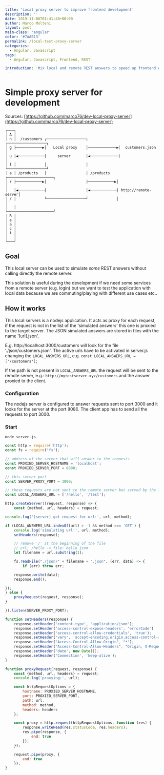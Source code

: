 ```yaml
---
title: 'Local proxy server to improve frontend development'
description: ''
date: 2019-11-08T01:41:48+00:00
author: Marco Molteni
layout: post
main-class: 'angular'
color: '#7AAB13'
permalink: /local-test-proxy-server
categories:
  - Angular, Javascript
tags:
  - Angular, Javascript, Frontend, REST

introduction: 'Mix local and remote REST answers to speed up frontend dev'
---
```

# Simple proxy server for development
Sources: [https://github.com/marco76/dev-local-proxy-server](https://github.com/marco76/dev-local-proxy-server)

```
┌───┐                                                                     
│ A │                                                                     
│ n │  /customers ┌──────────────────┐              ┌──────────────────┐  
│ g ├────────────▶│   Local proxy    │─────────────▶│  customers.json  │  
│ u │◀────────────┤     server       │◀─────────────┤                  │  
│ l │             │                  │              └──────────────────┘  
│ a │ /products   │                  │ /products   ┌─────────────────────┐
│ r ├────────────▶│                  ├────────────▶│                     │
│   │◀────────────┤                  │◀────────────┤ http://remote-server│
│ / │             └──────────────────┘             │                     │
│   │                                              └─────────────────────┘
│ R │                                                                     
│ e │                                                                     
│ a │                                                                     
│ c │                                                                     
│ t │                                                                     
│   │                                                                     
└───┘                                                                           
```

## Goal
This local server can be used to simulate _some_ REST answers without calling directly the remote server.

This solution is useful during the development if we need some services from a remote server (e.g. login) but we want
 to test the application with local data because we are commuting/playing with different use cases etc.. 

## How it works
This local servers is a nodejs application. It acts as proxy for each request, if the request is not in the list of the 'simulated answers' this one is proxied to the target server.
The JSON simulated answers are stored in files with the name '[url].json'.

E.g. http://localhost:3000/customers will look for the file './json/customers.json'.
The active urls have to be activated in server.js changing the `LOCAL_ANSWERS_URL`, e.g. `const LOCAL_ANSWERS_URL = ['/customers']`;

If the path is not present in `LOCAL_ANSWERS_URL` the request will be sent to the remote server, e.g.:
`http://mytestserver.xyz/customers` and the answer proxied to the client.

### Configuration
The nodejs server is configured to answer requests sent to port 3000 and it looks for the server at the port 8080.
The client app has to send all the requests to port 3000.

### Start
`node server.js`


``` javascript
const http = require('http');
const fs = require('fs');

// address of the server that will answer to the requests
const PROXIED_SERVER_HOSTNAME = 'localhost';
const PROXIED_SERVER_PORT = 8080;

// this server port
const SERVER_PROXY_PORT = 3000;

// these requests are not sent to the remote server but served by the local nodejs
const LOCAL_ANSWERS_URL = ['/hello', '/test'];

http.createServer((request, response) => {
    const {method, url, headers} = request;

console.log('[server] got request for url:', url, method);

if (LOCAL_ANSWERS_URL.indexOf(url) > -1 && method === 'GET') {
    console.log('simulating url:', url, method);
    setHeaders(response);

    // remove '/' at the beginning of the file
    // url: /hello -> file: hello.json
    let filename = url.substring(1);

    fs.readFile("./json/" + filename + ".json", (err, data) => {
        if (err) throw err;

    response.write(data);
    response.end();

});
} else {
    proxyRequest(request, response);
}

}).listen(SERVER_PROXY_PORT);

function setHeaders(response) {
    response.setHeader('content-type', 'application/json');
    response.setHeader('access-control-expose-headers', 'errorCode')
    response.setHeader('access-control-allow-credentials', 'true');
    response.setHeader('vary', 'accept-encoding,origin,access-control-request-headers,access-control-request-method,accept-encoding');
    response.setHeader("Access-Control-Allow-Origin", "*");
    response.setHeader("Access-Control-Allow-Headers", "Origin, X-Requested-With, Content-Type, Accept");
    response.setHeader('date', new Date());
    response.setHeader('Connection', 'keep-alive');
}

function proxyRequest(request, response) {
    const {method, url, headers} = request;
    console.log('proxying:', url);

    const httpRequestOptions = {
        hostname: PROXIED_SERVER_HOSTNAME,
        port: PROXIED_SERVER_PORT,
        path: url,
        method: method,
        headers: headers
    };

    const proxy = http.request(httpRequestOptions, function (res) {
        response.writeHead(res.statusCode, res.headers);
        res.pipe(response, {
            end: true
        });
    });

    request.pipe(proxy, {
        end: true
    });
}
```